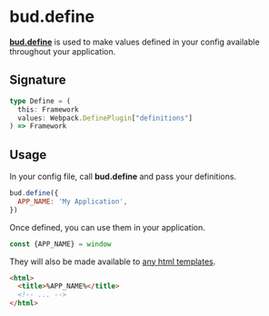 # bud.define

[**bud.define**](/docs/bud.define) is used to make values defined in your config available throughout your application.

## Signature

```ts title='bud.define.d.ts'
type Define = (
  this: Framework
  values: Webpack.DefinePlugin["definitions"]
) => Framework
```

## Usage

In your config file, call **bud.define** and pass your definitions.

```js title='bud.config.js'
bud.define({
  APP_NAME: 'My Application',
})
```

Once defined, you can use them in your application.

```ts title='src/app.js'
const {APP_NAME} = window
```

They will also be made available to [any html templates](/docs/bud.template).

```html title='public/index.html'
<html>
  <title>%APP_NAME%</title>
  <!-- ... -->
</html>
```
